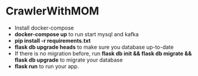# CrawlerWithMOM

- Install docker-compose 
- **docker-compose up** to run start mysql and kafka
- **pip install -r requirements.txt**
- **flask db upgrade heads** to make sure you database up-to-date
-  If there is no migration before, run **flask db init && flask db migrate && flask db upgrade** to migrate your database
- **flask run** to run your app.